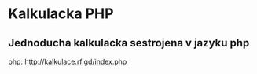 # Kalkulacka PHP
## Jednoducha kalkulacka sestrojena v jazyku php
php: http://kalkulace.rf.gd/index.php
